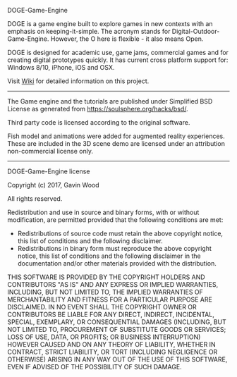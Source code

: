 DOGE-Game-Engine

DOGE is a game engine built to explore games in new contexts with an emphasis on keeping-it-simple. The acronym stands for Digital-Outdoor-Game-Engine. However, the O here is flexible - it also means Open.

DOGE is designed for academic use, game jams, commercial games and for creating digital prototypes quickly. It has current cross platform support for: Windows 8/10, iPhone, iOS and OSX.

Visit [Wiki](https://github.com/GavWood/tutorials/wiki) for detailed information on this project.

---

The Game engine and the tutorials are published under Simplified BSD License as generated from https://soulsphere.org/hacks/bsd/.

Third party code is licensed according to the original software.

Fish model and animations were added for augmented reality experiences. These are included in the 3D scene demo are licensed under an attribution non-commercial license only.

---
DOGE-Game-Engine license

Copyright (c) 2017, Gavin Wood 

All rights reserved. 

Redistribution and use in source and binary forms, with or without 
modification, are permitted provided that the following conditions are met: 

 * Redistributions of source code must retain the above copyright notice, 
   this list of conditions and the following disclaimer. 
 * Redistributions in binary form must reproduce the above copyright 
   notice, this list of conditions and the following disclaimer in the 
   documentation and/or other materials provided with the distribution. 

THIS SOFTWARE IS PROVIDED BY THE COPYRIGHT HOLDERS AND CONTRIBUTORS "AS IS" 
AND ANY EXPRESS OR IMPLIED WARRANTIES, INCLUDING, BUT NOT LIMITED TO, THE 
IMPLIED WARRANTIES OF MERCHANTABILITY AND FITNESS FOR A PARTICULAR PURPOSE 
ARE DISCLAIMED. IN NO EVENT SHALL THE COPYRIGHT OWNER OR CONTRIBUTORS BE 
LIABLE FOR ANY DIRECT, INDIRECT, INCIDENTAL, SPECIAL, EXEMPLARY, OR 
CONSEQUENTIAL DAMAGES (INCLUDING, BUT NOT LIMITED TO, PROCUREMENT OF 
SUBSTITUTE GOODS OR SERVICES; LOSS OF USE, DATA, OR PROFITS; OR BUSINESS 
INTERRUPTION) HOWEVER CAUSED AND ON ANY THEORY OF LIABILITY, WHETHER IN 
CONTRACT, STRICT LIABILITY, OR TORT (INCLUDING NEGLIGENCE OR OTHERWISE) 
ARISING IN ANY WAY OUT OF THE USE OF THIS SOFTWARE, EVEN IF ADVISED OF THE 
POSSIBILITY OF SUCH DAMAGE. 





